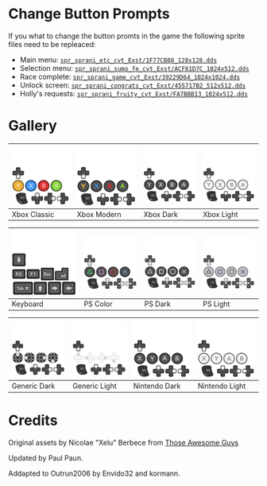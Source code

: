 # Change Button Prompts

If you what to change the button promts in the game the following sprite files need to be repleaced:

- Main menu: [`spr_sprani_etc_cvt_Exst/1F77CB88_128x128.dds`](/Original%20(PC)/Original%20(Tweaks%20dumps)/spr_sprani_etc_cvt_Exst/1F77CB88_128x128.png)
- Selection menu: [`spr_sprani_sumo_fe_cvt_Exst/ACF61D7C_1024x512.dds`](/Original%20(PC)/Original%20(Tweaks%20dumps)/spr_sprani_sumo_fe_cvt_Exst/ACF61D7C_1024x512.png)
- Race complete: [`spr_sprani_game_cvt_Exst/39229D64_1024x1024.dds`](/Original%20(PC)/Original%20(Tweaks%20dumps)/spr_sprani_game_cvt_Exst/39229D64_1024x1024.png)
- Unlock screen: [`spr_sprani_congrats_cvt_Exst/455717B2_512x512.dds`](/Original%20(PC)/Original%20(Tweaks%20dumps)/spr_sprani_congrats_cvt_Exst/455717B2_512x512.png)
- Holly's requests: [`spr_sprani_fruity_cvt_Exst/FA7BBB13_1024x512.dds`](/Original%20(PC)/Original%20(Tweaks%20dumps)/spr_sprani_fruity_cvt_Exst/FA7BBB13_1024x512.png)

# Gallery

|![Xbox Classic](/Remakes%20and%20Reskins/UI/Button%20Prompts/Gallery/xb-classic.png)|![Xbox Modern](/Remakes%20and%20Reskins/UI/Button%20Prompts/Gallery/xb-modern.png)|![Xbox Dark](/Remakes%20and%20Reskins/UI/Button%20Prompts/Gallery/xb-dark.png)|![Xbox Light](/Remakes%20and%20Reskins/UI/Button%20Prompts/Gallery/xb-light.png)|
|---|---|---|---|
|Xbox Classic|Xbox Modern|Xbox Dark|Xbox Light|

|![Keyboard](/Remakes%20and%20Reskins/UI/Button%20Prompts/Gallery/keys.png)|![PS Color](/Remakes%20and%20Reskins/UI/Button%20Prompts/Gallery/ps-color.png)|![PS Dark](/Remakes%20and%20Reskins/UI/Button%20Prompts/Gallery/ps-dark.png)|![PS Light](/Remakes%20and%20Reskins/UI/Button%20Prompts/Gallery/ps-light.png)|
|---|---|---|---|
|Keyboard|PS Color|PS Dark|PS Light|

|![Generic Dark](/Remakes%20and%20Reskins/UI/Button%20Prompts/Gallery/generic-dark.png)|![Generic Light](/Remakes%20and%20Reskins/UI/Button%20Prompts/Gallery/generic-light.png)|![Nintendo Dark](/Remakes%20and%20Reskins/UI/Button%20Prompts/Gallery/nintendo-dark.png)|![Nintendo Light](/Remakes%20and%20Reskins/UI/Button%20Prompts/Gallery/nintendo-light.png)|
|---|---|---|---|
|Generic Dark|Generic Light|Nintendo Dark|Nintendo Light|

# Credits

Original assets by Nicolae "Xelu" Berbece from [Those Awesome Guys](https://thoseawesomeguys.com/prompts/)

Updated by Paul Paun.

Addapted to Outrun2006 by Envido32 and kormann.